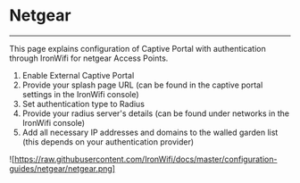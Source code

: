 # Netgear

---

This page explains configuration of Captive Portal with authentication through IronWifi for netgear Access Points.

1. Enable External Captive Portal
2. Provide your splash page URL (can be found in the captive portal settings in the IronWifi console)
3. Set authentication type to Radius
4. Provide your radius server's details (can be found under networks in the IronWifi console)
5. Add all necessary IP addresses and domains to the walled garden list (this depends on your authentication provider)

![https://raw.githubusercontent.com/IronWifi/docs/master/configuration-guides/netgear/netgear.png]
